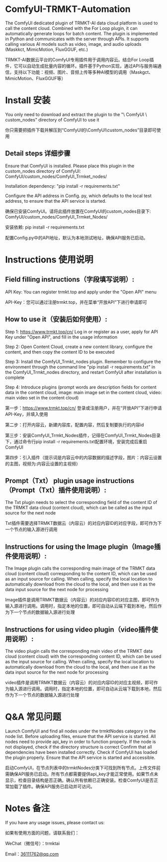# ComfyUI-TRMKT-Automation

The ComfyUI dedicated plugin of TRMKT-AI data cloud platform is used to call the content cloud. Combined with the For Loop plugin, it can automatically generate loops for batch content. The plugin is implemented in Python and communicates with the server through APIs. It supports calling various AI models such as video, image, and audio uploads (Maskkct, MimicMotion, FluxGGUF, etc.)

TRMKT-AI数据云平台的ComfyUI专用插件用于调用内容云。结合For Loop插件，它可以自动生成批量内容的循环。插件基于Python实现，通过API与服务端通信，支持以下功能：视频、图片、音频上传等多种AI模型的调用（Maskgct、MimicMotion、FluxGGUF等）

# Install 安装

You only need to download and extract the plugin to the "\ ComfyUI \ custom_nodes" directory of ComfyUI to use it

你只需要把插件下载并解压到“ComfyUI的\ComfyUI\custom_nodes”目录即可使用

## Detail steps 详细步骤

Ensure that ComfyUI is installed. Please place this plugin in the custom_nodes directory of ComfyUI: ComfyUI/custom_nodes/ComfyUI_Trmket_nodes/

Installation dependency: "pip install -r requirements.txt"

Configure the API address in Config. py, which defaults to the local test address, to ensure that the API service is started.

确保已安装ComfyUI。请将此插件放置在ComfyUI的custom_nodes目录下: ComfyUI/custom_nodes/ComfyUI_Trmket_Nodes/

安装依赖: pip install -r requirements.txt

配置Config.py中的API地址，默认为本地测试地址，确保API服务已启动。


# Instructions 使用说明

## Field filling instructions（字段填写说明）:
API Key: You can register trmkt.top and apply under the "Open API" menu

API-Key：您可以通过注册trmkt.top，并在菜单“开放API”下进行申请即可

## How to use it（安装后如何使用）:

Step 1: https://www.trmkt.top/cn/ Log in or register as a user, apply for API Key under "Open API", and fill in the usage information

Step 2: Open Content Cloud, create a new content library, configure the content, and then copy the content ID to be executed

Step 3: Install the ComfyUI_Trmkt_nodes plugin. Remember to configure the environment through the command line "pip install -r requirements.txt" in the ComfyUI_Trmkt_nodes directory, and restart ComfyUI after installation is complete

Step 4: Introduce plugins (prompt words are description fields for content data in the content cloud, image: main image set in the content cloud, video: main video set in the content cloud)

第一步：https://www.trmkt.top/cn/ 登录或注册用户，并在“开放API”下进行申请API-Key，并填入使用

第二步：打开内容云，新建内容库，配置内容，然后复制要执行的内容id

第三步：安装ComfyUI_Trmkt_Nodes插件，记得在ComfyUI_Trmkt_Nodes目录下，通过命令行pip install -r requirements.txt配置环境，安装完成后重启ComfyUI

第四步：引入插件（提示词是内容云中的内容数据的描述字段，图片：内容云设置的主图，视频为:内容云设置的主视频）

## Prompt（Txt） plugin usage instructions（Prompt（Txt）插件使用说明）:
The Txt plugin needs to select the corresponding field of the content ID of the TRMKT data cloud (content cloud), which can be called as the input source for the next node

Txt插件需要选择TRMKT数据云（内容云）的对应内容ID的对应字段，即可作为下一个节点的输入源进行调用

## Instructions for using the Image plugin（Image插件使用说明）:
The Image plugin calls the corresponding main image of the TRMKT data cloud (content cloud) corresponding to the content ID, which can be used as an input source for calling. When calling, specify the local location to automatically download from the cloud to the local, and then use it as the data input source for the next node for processing

Image插件是调用TRMKT数据云（内容云）的对应内容ID的对应主图，即可作为输入源进行调用。调用时，指定本地的位置，即可自动从云端下载到本地，然后作为下一个节点的数据输入源进行处理

## Instructions for using video plugin（video插件使用说明）:
The video plugin calls the corresponding main video of the TRMKT data cloud (content cloud) with the corresponding content ID, which can be used as the input source for calling. When calling, specify the local location to automatically download from the cloud to the local, and then use it as the data input source for the next node for processing

video插件是调用TRMKT数据云（内容云）的对应内容ID的对应主视频，即可作为输入源进行调用。调用时，指定本地的位置，即可自动从云端下载到本地，然后作为下一个节点的数据输入源进行处理

# Q&A 常见问题

Launch ComfyUI and find all nodes under the trmktNodes category in the node list. Before uploading files, ensure that the API service is started. All nodes need to provide api_key in order to function properly. If the node is not displayed, check if the directory structure is correct
Confirm that all dependencies have been installed correctly. Check if ComfyUI has loaded the plugin properly. Ensure that the API service is started and accessible.

启动ComfyUI，在节点列表中的trmktNodes分类下可找到所有节点。上传文件前需确保API服务已启动。所有节点都需要提供api_key才能正常使用。如果节点未显示，检查目录结构是否正确。确认所有依赖已正确安装。检查ComfyUI是否正常加载了插件。确保API服务已启动并可访问。

# Notes 备注
If you have any usage issues, please contact us:

如果有使用方面的问题，请联系我们：

WeChat（微信号）：trmktai

Email：36111762@qq.com
